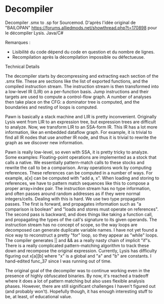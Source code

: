 # Decompiler
Decompiler .smx to .sp for Sourcemod.
D'après l'idée original de "BAILOPAN" https://forums.alliedmods.net/showthread.php?t=170898 pour le décompiler Lysis.
Java/C#

Remarques :
- Lisibilité du code dépend du code en question et du nombre de lignes.
- Recompilation après la décompilation impossible ou défectueuse. 

Technical Details

The decompiler starts by decompressing and extracting each section of the .smx file. These are sections like the list of exported functions, and the compiled instruction stream. The instruction stream is then transformed into a low-level IR (LIR) on a per-function basis. Jump instructions and their targets are used to compute a control-flow graph. A number of analyses then take place on the CFG: a dominator tree is computed, and the boundaries and nesting of loops is computed.

Pawn is basically a stack machine and LIR is pretty inconvenient. Originally Lysis went from LIR to an expression tree, but expression trees are difficult to analyze. Now, we transform LIR to an SSA-form IR. This IR has a lot more information, like an embedded dataflow graph. For example, it is trivial to find all IR nodes that use another IR node, and thus it is trivial to rewrite the graph as we discover new information.

Pawn is really low-level, so even with SSA, it is pretty tricky to analyze. Some examples:
Floating-point operations are implemented as a stock that calls a native. We essentially pattern-match calls to these stocks and rewrite the call to be a comparison.
Array operations work by computing references. These references can be computed in a number of ways. For example, a[x] can be computed with "add a, x". When loading and storing to references, we have to pattern match sequences like this to compose a proper array+index pair.
The instruction stream has no type information, and often passes around random addresses as if they were normal integers/cells. Dealing with this is hard. We use two type propagation passes. The first is forward, and propagates information such as "a comparison is boolean" and "loads and stores must operate on references". The second pass is backward, and does things like taking a function call, and propagating the types of the call's signature to its given operands.
The instruction stream has no concept of scope, so the way loops are decomposed can generate duplicate variable names.
I have not yet found a nice way to reconstruct a pretty "for" loop, so they appear as "while" loops.
The compiler generates || and && as a really nasty chain of implicit "if"s. There is a really complicated pattern-matching algorithm to track these down and recompose the original expression.
Currently, Lysis has difficulty figuring out x[a][b] where "x" is a global and "a" and "b" are constants. I hand-edited func_37 since I was running out of time.

The original goal of the decompiler was to continue working even in the presence of highly obfuscated binaries. By now, it's reached a tradeoff where it does a lot of pattern matching but also uses flexible analysis phases. However, there are still significant challenges I haven't figured out (and probably won't). Hopefully though, it has enough interesting stuff to be, at least, of educational value.
